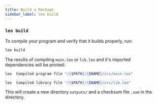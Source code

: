 ```yaml
---
title: Build a Package
sidebar_label: leo build
---
```


### `leo build`

To compile your program and verify that it builds properly, run:
```bash
leo build
```
The results of compiling `main.leo` or `lib.leo` and it's imported dependencies will be printed:
```bash
leo  Compiled program file "/{$PATH}/{$NAME}/src/main.leo"
```

```bash
leo  Compiled library file "/{$PATH}/{$NAME}/src/lib.leo"
```

This will create a new directory `outputs/` and a checksum file `.sum` in the directory. 
